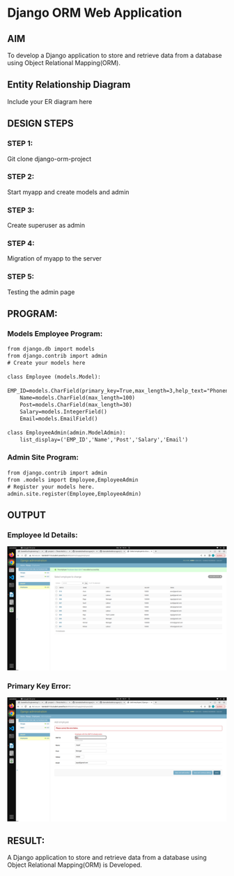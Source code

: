 # Django ORM Web Application

## AIM
To develop a Django application to store and retrieve data from a database using Object Relational Mapping(ORM).

## Entity Relationship Diagram

Include your ER diagram here

## DESIGN STEPS

### STEP 1:

Git clone django-orm-project

### STEP 2:

Start myapp and create models and admin

### STEP 3:

Create superuser as admin 

### STEP 4:

Migration of myapp to the server

### STEP 5:

Testing the admin page 

## PROGRAM:

### Models Employee Program:

```
from django.db import models
from django.contrib import admin
# Create your models here

class Employee (models.Model):
    EMP_ID=models.CharField(primary_key=True,max_length=3,help_text="Phonenumber")
    Name=models.CharField(max_length=100)
    Post=models.CharField(max_length=30)
    Salary=models.IntegerField()
    Email=models.EmailField()

class EmployeeAdmin(admin.ModelAdmin):
    list_display=('EMP_ID','Name','Post','Salary','Email')
```

### Admin Site Program:

```
from django.contrib import admin
from .models import Employee,EmployeeAdmin
# Register your models here.
admin.site.register(Employee,EmployeeAdmin)
```

## OUTPUT

### Employee Id Details:

![Employee_Id_Details](./images/employeedetailstable.png)

### Primary Key Error:

![Primary_Key_Error](./images/error.png)

## RESULT:

A Django application to store and retrieve data from a database using Object Relational Mapping(ORM) is Developed.
